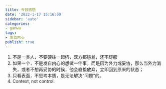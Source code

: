 ```yaml
---
title: 今日感悟
date: '2022-1-17 15:16:00'
sidebar: 'auto'
categories:
- ganwu
tags:
- 发自内心
publish: true
---
```

1. 不是一类人，不要硬往一起挤，双方都尴尬，还不舒服
2. 如果一个，不是发自内心的想做一件事，而是因为外力或妥协，那么当外力消失，或者不想再妥协的时候，他会直接放弃，立即回到原来的状态；
3. 只看表面，不思考本质，是无法解决“问题”的。
4. Context, not control.